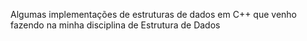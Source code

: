 Algumas implementações de estruturas de dados em C++ que venho fazendo na minha disciplina de Estrutura de Dados 
